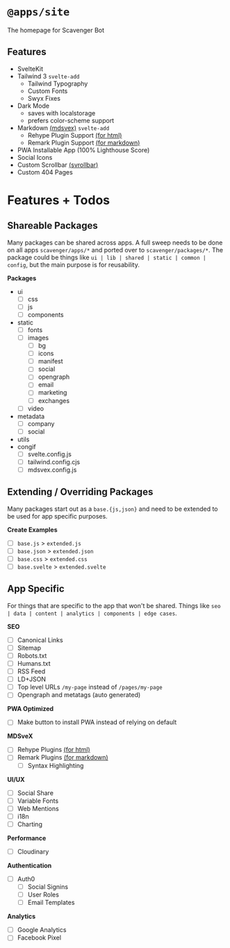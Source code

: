 # `@apps/site`
The homepage for Scavenger Bot
## Features

- SvelteKit
- Tailwind 3 `svelte-add`
  - Tailwind Typography
  - Custom Fonts
  - Swyx Fixes
- Dark Mode 
  - saves with localstorage
  - prefers color-scheme support
- Markdown [(mdsvex)](https://mdsvex.com/) `svelte-add`
  - Rehype Plugin Support [(for html)](https://github.com/rehypejs/rehype/blob/main/doc/plugins.md#list-of-plugins)
  - Remark Plugin Support [(for markdown)](https://github.com/remarkjs/remark/blob/main/doc/plugins.md#list-of-plugins)
- PWA Installable App (100% Lighthouse Score)
- Social Icons
- Custom Scrollbar [(svrollbar)](https://github.com/daylilyfield/svrollbar#readme)
- Custom 404 Pages

# Features + Todos

## Shareable Packages

Many packages can be shared across apps. A full sweep needs to be done on all apps `scavenger/apps/*` and ported over to `scavenger/packages/*`. The package could be things like `ui | lib | shared | static | common | config`, but the main purpose is for reusability.

**Packages**
- ui
  - [ ] css
  - [ ] js
  - [ ] components
- static
  - [ ] fonts
  - [ ] images
    - [ ] bg
    - [ ] icons
    - [ ] manifest
    - [ ] social
    - [ ] opengraph
    - [ ] email
    - [ ] marketing
    - [ ] exchanges
  - [ ] video
- metadata
  - [ ] company
  - [ ] social
- utils
- congif
  - [ ] svelte.config.js
  - [ ] tailwind.config.cjs
  - [ ] mdsvex.config.js

## Extending / Overriding Packages

Many packages start out as a `base.{js,json}` and need to be extended to be used for app specific purposes.

**Create Examples**
- [ ] `base.js` > `extended.js`
- [ ] `base.json` > `extended.json`
- [ ] `base.css` > `extended.css`
- [ ] `base.svelte` > `extended.svelte`

## App Specific

For things that are specific to the app that won't be shared. Things like `seo | data | content | analytics | components | edge cases`.

**SEO**
- [ ] Canonical Links
- [ ] Sitemap
- [ ] Robots.txt
- [ ] Humans.txt
- [ ] RSS Feed
- [ ] LD+JSON
- [ ] Top level URLs `/my-page` instead of `/pages/my-page`
- [ ] Opengraph and metatags (auto generated)

**PWA Optimized**
- [ ] Make button to install PWA instead of relying on default

**MDSveX**
- [ ] Rehype Plugins [(for html)](https://github.com/rehypejs/rehype/blob/main/doc/plugins.md#list-of-plugins)
- [ ] Remark Plugins [(for markdown)](https://github.com/remarkjs/remark/blob/main/doc/plugins.md#list-of-plugins)
  - [ ] Syntax Highlighting 

**UI/UX**
- [ ] Social Share
- [ ] Variable Fonts
- [ ] Web Mentions
- [ ] i18n
- [ ] Charting

**Performance**
- [ ] Cloudinary

**Authentication**
- [ ] Auth0 
  - [ ] Social Signins
  - [ ] User Roles
  - [ ] Email Templates

**Analytics**
- [ ] Google Analytics
- [ ] Facebook Pixel